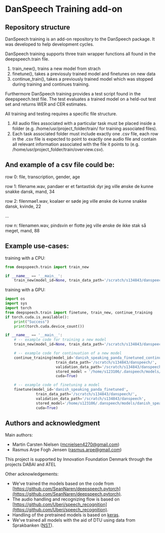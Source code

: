 # DanSpeech Training add-on
## Repository structure
DanSpeech training is an add-on repository to the DanSpeech package. It was developed to help development cycles.

DanSpeech training supports three train wrapper functions all found in the deepspeech.train file. 

1. train_new(), trains a new model from strach
2. finetune(), takes a previosuly trained model and finetunes on new data
3. continue_train(), takes a previously trained model which was stopped during training and continues training.

Furthermore DanSpeech training provides a test script found in the deepspeech.test file. The test evaluates a trained model on a held-out test set and returns WER and CER estimates.

All training and testing requires a specific file structure.

1. All audio files associated with a particular task must be placed inside a folder (e.g. /home/usr/project_folder/train/ for training associated files).
2. Each task associated folder must include exactly one .csv file, each row in the .csv file is expected to point to exactly one audio file and contain all relevant information associated with the file it points to (e.g. /home/usr/project_folder/train/overview.csv).

## And example of a csv file could be:

row 0: file, transcription, gender, age

row 1: filename.wav, pandaer er et fantastisk dyr jeg ville ønske de kunne snakke dansk, mand, 34

row 2: filenmae1.wav, koalaer er søde jeg ville ønske de kunne snakke dansk, kvinde, 22

...

row n: filenamen.wav, pindsvin er flotte jeg ville ønske de ikke stak så meget, mand, 88

## Example use-cases:
training with a CPU: 
```python
from deepspeech.train import train_new

if __name__ == '__main__':
    train_new(model_id=None, train_data_path='/scratch/s134843/danspeech/', validation_data_path='/scratch/s134843/danspeech/')
```

training with a GPU:
```python
import os
import sys
import torch
from deepspeech.train import finetune, train_new, continue_training
if torch.cuda.is_available():
    print("Success")
    print(torch.cuda.device_count())

if __name__ == '__main__':
    # -- example code for training a new model
    train_new(model_id=None, train_data_path='/scratch/s134843/danspeech/', validation_data_path='/scratch/s134843/danspeech/', cuda=True)

    # -- example code for continuation of a new model
    continue_training(model_id='danish_speaking_panda_finetuned_continued',
                       train_data_path='/scratch/s134843/danspeech/',
                       validation_data_path='/scratch/s134843/danspeech/',
                       stored_model = '/home/s123106/.danspeech/models/danish_speaking_panda_finetuned.pth',
                       cuda=True)

    # -- example code of finetuning a model
    finetune(model_id='danish_speaking_panda_finetuned',
              train_data_path='/scratch/s134843/danspeech/',
              validation_data_path='/scratch/s134843/danspeech',
              stored_model='/home/s123106/.danspeech/models/danish_speaking_panda.pth',
              cuda=True)
```
## Authors and acknowledgment
Main authors: 
* Martin Carsten Nielsen  ([mcnielsen4270@gmail.com](mcnielsen4270@gmail.com))
* Rasmus Arpe Fogh Jensen ([rasmus.arpe@gmail.com](rasmus.arpe@gmail.com))

This project is supported by Innovation Foundation Denmark through the projects DABAI and ATEL

Other acknowledgements:

* We've trained the models based on the code from [https://github.com/SeanNaren/deepspeech.pytorch](https://github.com/SeanNaren/deepspeech.pytorch).
* The audio handling and recognizing flow is based on [https://github.com/Uberi/speech_recognition](https://github.com/Uberi/speech_recognition).
* Handling of the pretrained models is based on [keras](https://github.com/keras-team/keras).
* We've trained all models with the aid of DTU using data from Sprakbanken ([NST](https://www.nb.no/sprakbanken/show?serial=oai%3Anb.no%3Asbr-19&lang=en)).

